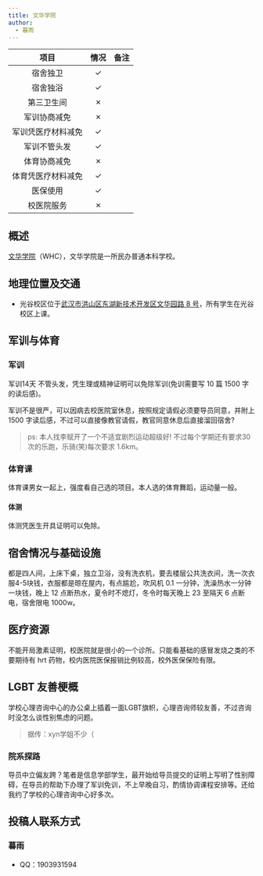 ```yaml
---
title: 文华学院
author:
  - 暮雨
---
```


|        项目        | 情况 | 备注 |
| :----------------: | :--: | :--: |
|      宿舍独卫      |  ✓   |      |
|      宿舍独浴      |  ✓   |      |
|     第三卫生间     |  ✗   |      |
|    军训协商减免    |  ✗   |      |
| 军训凭医疗材料减免 |  ✓   |      |
|    军训不管头发    |  ✓   |      |
|    体育协商减免    |  ✗   |      |
| 体育凭医疗材料减免 |  ✓   |      |
|      医保使用      |  ✓   |      |
|     校医院服务     |  ✗   |      |

## 概述

[文华学院](https://example.rle.wiki/)（WHC），文华学院是一所民办普通本科学校。

## 地理位置及交通

- 光谷校区位于[武汉市洪山区东湖新技术开发区文华园路 8 号](https://amap.com/place/B001B162BX)，所有学生在光谷校区上课。

## 军训与体育

### 军训

军训14天 不管头发，凭生理或精神证明可以免除军训(免训需要写 10 篇 1500 字的读后感)。

军训不是很严，可以因病去校医院室休息，按照规定请假必须要导员同意，并附上 1500 字读后感，不过可以直接像教官请假，教官同意休息后直接溜回宿舍?

> ps: 本人找李赋开了一个不适宜剧烈运动超级好! 不过每个学期还有要求30次的乐跑，乐骑(笑)每次要求 1.6km。

### 体育课

体育课男女一起上，强度看自己选的项目。本人选的体育舞蹈，运动量一般。

#### 体测

体测凭医生开具证明可以免除。

## 宿舍情况与基础设施

都是四人间，上床下桌，独立卫浴，没有洗衣机，要去楼层公共洗衣间，洗一次衣服4-5块钱，衣服都是晾在屋内，有点尴尬，吹风机 0.1 一分钟，洗澡热水一分钟一块钱，晚上 12 点断热水，夏令时不熄灯，冬令时每天晚上 23 至隔天 6 点断电，宿舍限电 1000w。

## 医疗资源

不能开局激素证明，校医院就是很小的一个诊所。只能看基础的感冒发烧之类的不要期待有 hrt 药物，校内医院医保报销比例较高，校外医保保险有限。

## LGBT 友善梗概

学校心理咨询中心的办公桌上插着一面LGBT旗帜，心理咨询师较友善，不过咨询时没怎么谈性别焦虑的问题。

> 据传：xyn学姐不少（

### 院系探路

导员中立偏友跨？笔者是信息学部学生，最开始给导员提交的证明上写明了性别障碍，在导员的帮助下办理了军训免训，不上早晚自习，酌情协调课程安排等。还给我约了学校的心理咨询中心好多次。

## 投稿人联系方式

### 暮雨

- QQ：1903931594
